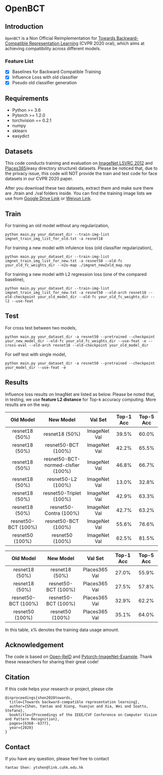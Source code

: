 # OpenBCT

## Introduction

`OpenBCT` is a Non Official Reimplementation for [Towards Backward-Compatible Representation Learning](https://arxiv.org/abs/2003.11942) (CVPR 2020 oral), which aims at achieving compatibility across different models.

### Feature List

- [x] Baselines for Backward Compatible Training
- [x] Influence Loss with old classifier
- [x] Pseudo old classifier generation

## Requirements

* Python >= 3.6
* Pytorch >= 1.2.0
* torchvision == 0.2.1
* numpy
* sklearn
* easydict

## Datasets

This code conducts training and evaluation on [ImageNet LSVRC 2012](http://image-net.org/challenges/LSVRC/2012/) and [Places365](http://places2.csail.mit.edu/download.html)(easy directory structure) datasets. Please be noticed that, due to the privacy issue, this code will NOT provide the train and test code for face datasets in our CVPR 2020 paper.

After you download these two datasets, extract them and make sure there are ./train and ./val folders inside. You can find the training image lists we use from [Google Drive Link](https://drive.google.com/drive/folders/169L3zAxJj_e1_BAZNvvR4IIy0cdbtC4E?usp=sharing) or [Weiyun Link](https://share.weiyun.com/zbdtIhlO).

## Train

For training an old model without any regularization,

```shell
python main.py your_dataset_dir --train-img-list imgnet_train_img_list_for_old.txt -a resnet18 
```

For training a new model with infulence loss (old classifier regularization),

```shell
python main.py your_dataset_dir --train-img-list imgnet_train_img_list_for_new.txt -a resnet50 --old-fc your_old_fc_weights_dir --n2o-map ./imgnet_new2old_map.npy
```

For training a new model with L2 regression loss (one of the compared baseline),

```shell
python main.py your_dataset_dir --train-img-list imgnet_train_img_list_for_new.txt -a resnet50 --old-arch resnet18 --old-checkpoint your_old_model_dir --old-fc your_old_fc_weights_dir --l2 --use-feat
```

## Test

For cross test between two models,

```shell
python main.py your_dataset_dir -a resnet50 --pretrained --checkpoint your_new_model_dir --old-fc your_old_fc_weights_dir --use-feat -e --cross-eval --old-arch resnet18 --old-checkpoint your_old_model_dir 
```

For self test with single model,

```shell
python main.py your_dataset_dir -a resnet50 --pretrained --checkpoint your_model_dir --use-feat -e
```

## Results

Influence loss results on ImagNet are listed as below. Please be noted that, in testing, we use **feature L2 distance** for Top-k accuracy computing. More results are on the way.

| Old Model | New Model | Val Set | Top-1 Acc | Top-5 Acc |
| :-------: | :-------: | :-----: | :-------: | :-------: |
|resnet18 (50%) | resnet18 (50%) | ImageNet Val |     39.5%     |  60.0%      |
|    resnet18 (50%)     |    resnet50-BCT (100%)      |    ImageNet Val    | 42.2% | 65.5% |
|    resnet18 (50%)     |    resnet50-BCT-normed-clsfier (100%)      |    ImageNet Val    | 46.8% | 66.7% |
| resnet18 (50%)  | resnet50-L2 (100%) | ImageNet Val | 13.0% | 32.8% |
| resnet18 (50%)  | resnet50-Triplet (100%) | ImageNet Val | 42.9% | 63.3% |
| resnet18 (50%)  | resnet50-Contra (100%) | ImageNet Val | 42.7% | 63.2% |
| resnet50-BCT (100%) | resnet50-BCT (100%) | ImageNet Val  |   55.6%   |   76.6%   |
| resnet50 (100%) | resnet50 (100%) | ImageNet Val | 62.5% | 81.5% |


|    Old Model    |      New Model      |    Val Set    | Top-1 Acc | Top-5 Acc |
| :-------------: | :-----------------: | :-----------: | :-------: | :-------: |
| resnet18 (50%)  |   resnet18 (50%)    | Places365 Val |   27.0%   |   55.9%   |
| resnet18 (50%)  | resnet50-BCT (100%) | Places365 Val |   27.5%   |   57.8%   |
| resnet50-BCT (100%)  | resnet50-BCT (100%) | Places365 Val |   32.9%   |   62.2%   |
| resnet50 (100%) |   resnet50 (100%)   | Places365 Val |   35.1%   |   64.0%   |

In this table, x% denotes the training data usage amount.  

## Acknowledgement

The code is based on [Open-ReID](https://github.com/Cysu/open-reid) and [Pytorch-ImageNet-Example](https://github.com/pytorch/examples/tree/master/imagenet). Thank these researchers for sharing their great code! 

## Citation

If this code helps your research or project, please cite

```
@inproceedings{shen2020towards,
  title={Towards backward-compatible representation learning},
  author={Shen, Yantao and Xiong, Yuanjun and Xia, Wei and Soatto, Stefano},
  booktitle={Proceedings of the IEEE/CVF Conference on Computer Vision and Pattern Recognition},
  pages={6368--6377},
  year={2020}
}
```

## Contact

If you have any question, please feel free to contact

```
Yantao Shen: ytshen@link.cuhk.edu.hk
```






